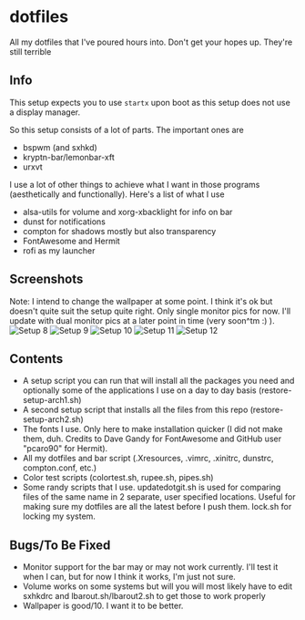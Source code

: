 # dotfiles
All my dotfiles that I've poured hours into. Don't get your hopes up. They're still terrible

## Info
This setup expects you to use ```startx``` upon boot as this setup does not use a display manager.

So this setup consists of a lot of parts. The important ones are
* bspwm (and sxhkd)
* kryptn-bar/lemonbar-xft
* urxvt

I use a lot of other things to achieve what I want in those programs (aesthetically and functionally). Here's a list of what I use
* alsa-utils for volume and xorg-xbacklight for info on bar
* dunst for notifications
* compton for shadows mostly but also transparency
* FontAwesome and Hermit
* rofi as my launcher

## Screenshots
Note: I intend to change the wallpaper at some point. I think it's ok but doesn't quite suit the setup quite right.
Only single monitor pics for now. I'll update with dual monitor pics at a later point in time (very soon^tm :) ).
![Setup 8](https://u.teknik.io/mVheP.png)
![Setup 9](https://u.teknik.io/N5bll.png)
![Setup 10](https://u.teknik.io/Skyoz.png)
![Setup 11](https://u.teknik.io/hwNVv.png)
![Setup 12](https://u.teknik.io/cxzqn.png)

## Contents
* A setup script you can run that will install all the packages you need and optionally some of the applications I use on a day to day basis (restore-setup-arch1.sh)
* A second setup script that installs all the files from this repo (restore-setup-arch2.sh)
* The fonts I use. Only here to make installation quicker (I did not make them, duh. Credits to Dave Gandy for FontAwesome and GitHub user "pcaro90" for Hermit).
* All my dotfiles and bar script (.Xresources, .vimrc, .xinitrc, dunstrc, compton.conf, etc.)
* Color test scripts (colortest.sh, rupee.sh, pipes.sh)
* Some randy scripts that I use. updatedotgit.sh is used for comparing files of the same name in 2 separate, user specified locations. Useful for making sure my dotfiles are all the latest before I push them. lock.sh for locking my system.

## Bugs/To Be Fixed
* Monitor support for the bar may or may not work currently. I'll test it when I can, but for now I think it works, I'm just not sure.
* Volume works on some systems but will you will most likely have to edit sxhkdrc and lbarout.sh/lbarout2.sh to get those to work properly
* Wallpaper is good/10. I want it to be better.
